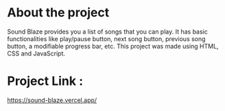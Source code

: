 # About the project
Sound Blaze provides you a list of songs that you can play.
It has basic functionalities like play/pause button, next song button, previous song button, a modifiable progress bar, etc.
This project was made using HTML, CSS and JavaScript.

# Project Link : 
https://sound-blaze.vercel.app/
